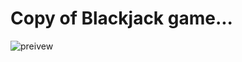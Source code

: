 # Copy of Blackjack game...
![preivew](https://user-images.githubusercontent.com/67111661/189484992-ac597267-6dc9-4f8c-8d96-037001e415ab.png)
